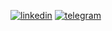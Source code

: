 [![linkedin][linkedin_img]][linkedin]
[![telegram][telegram_img]][telegram]

<!-- [![codewars][codewars_img]][codewars] -->
<!-- [![wakatime][wakatime_total_img]][wakatime] -->

<!-- [![wakatime][wakatime_stats_img]][wakatime] -->

<!-- ![][github_stats] -->


[linkedin_img]: https://img.shields.io/badge/linkedin-0077B5.svg?&style=for-the-badge&logo=linkedin&logoColor=white
[telegram_img]: https://img.shields.io/badge/Telegram-2CA5E0.svg?&style=for-the-badge&logo=telegram&logoColor=white
[codewars_img]: https://www.codewars.com/users/umidullo/badges/micro
[wakatime_total_img]: https://wakatime.com/badge/user/02b552c8-e22b-4c64-b2ff-7e68ac0343d2.svg
[wakatime_stats_img]: https://github-readme-stats.vercel.app/api/wakatime?username=umidullo&layout=compact

[linkedin]: https://linkedin.com/in/umidullo
[telegram]: https://t.me/umidullo
[codewars]: https://www.codewars.com/users/umidullo
[wakatime]: https://wakatime.com/@umidullo
[github_stats]: https://github-profile-summary-cards.vercel.app/api/cards/profile-details?username=umidullo&theme=github_dark